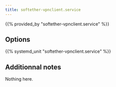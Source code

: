 ```yaml
---
title: softether-vpnclient.service
---
```


{{% provided_by "softether-vpnclient.service" %}}

## Options

{{% systemd_unit "softether-vpnclient.service" %}}

## Additionnal notes

Nothing here.